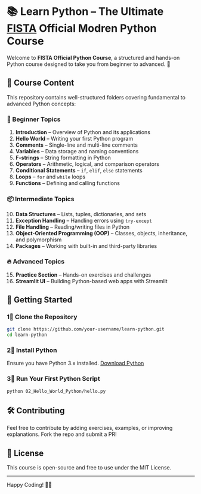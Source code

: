 # 📚 Learn Python – The Ultimate [FISTA]([url](https://www.fistasolutions.com/en/)) Official Modren Python Course  

Welcome to **FISTA Official Python Course**, a structured and hands-on Python course designed to take you from beginner to advanced. 🚀  

## 📌 Course Content  

This repository contains well-structured folders covering fundamental to advanced Python concepts:  

### **💐 Beginner Topics**  
1. **Introduction** – Overview of Python and its applications  
2. **Hello World** – Writing your first Python program  
3. **Comments** – Single-line and multi-line comments  
4. **Variables** – Data storage and naming conventions  
5. **F-strings** – String formatting in Python  
6. **Operators** – Arithmetic, logical, and comparison operators  
7. **Conditional Statements** – `if`, `elif`, `else` statements  
8. **Loops** – `for` and `while` loops  
9. **Functions** – Defining and calling functions  

### **📦 Intermediate Topics**  
10. **Data Structures** – Lists, tuples, dictionaries, and sets  
11. **Exception Handling** – Handling errors using `try-except`  
12. **File Handling** – Reading/writing files in Python  
13. **Object-Oriented Programming (OOP)** – Classes, objects, inheritance, and polymorphism  
14. **Packages** – Working with built-in and third-party libraries  

### **🔥 Advanced Topics**  
15. **Practice Section** – Hands-on exercises and challenges  
16. **Streamlit UI** – Building Python-based web apps with Streamlit  

## 🚀 Getting Started  

### **1⃣ Clone the Repository**  
```sh  
git clone https://github.com/your-username/learn-python.git  
cd learn-python  
```

### **2⃣ Install Python**  
Ensure you have Python 3.x installed. [Download Python](https://www.python.org/downloads/)  

### **3⃣ Run Your First Python Script**  
```sh  
python 02_Hello_World_Python/hello.py  
```

## 🛠️ Contributing  
Feel free to contribute by adding exercises, examples, or improving explanations. Fork the repo and submit a PR!  

## 🐜 License  
This course is open-source and free to use under the MIT License.  

---  
Happy Coding! 🚀🐍  

